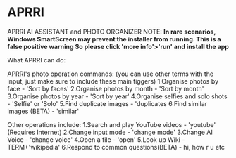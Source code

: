 # APRRI
APRRI AI ASSISTANT and PHOTO ORGANIZER
NOTE: **In rare scenarios, Windows SmartScreen may prevent the installer from running. This is a false positive warning
So please click 'more info'>'run' and install the app**

What APRRI can do:

APRRI's photo operation commands:
(you can use other terms with the input, just make sure to include these main tiggers)
1.Organise photos by face - 'Sort by faces'
2.Organise photos by month - 'Sort by month'
3.Organise photos by year - 'Sort by year'
4.Organise selfies and solo shots - 'Selfie' or 'Solo'
5.Find duplicate images - 'duplicates
6.Find similar images (BETA) - 'similar'

Other operations include:
1.Search and play YouTube videos - 'youtube' (Requires Internet)
2.Change input mode - 'change mode'
3.Change AI Voice - 'change voice'
4.Open a file - 'open'
5.Look up Wiki - TERM+'wikipedia'
6.Respond to common questions(BETA) - hi, how r u etc
